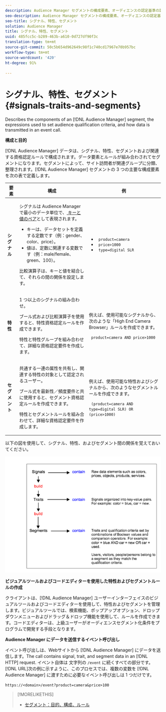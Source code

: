 ```yaml
---
description: Audience Manager セグメントの構成要素、オーディエンスの認定基準の設定に使用される表現、およびイベント呼び出しでのデータの送信方法について説明します。
seo-description: Audience Manager セグメントの構成要素、オーディエンスの認定基準の設定に使用される表現、およびイベント呼び出しでのデータの送信方法について説明します。
seo-title: シグナル、特性、セグメント
solution: Audience Manager
title: シグナル、特性、セグメント
uuid: 485fcc5c-b289-463b-a610-0d727df90f3c
translation-type: tm+mt
source-git-commit: 50c5b654d962649c98f1c740cd17967e70b957bc
workflow-type: tm+mt
source-wordcount: '420'
ht-degree: 91%

---
```



# シグナル、特性、セグメント{#signals-traits-and-segments}

Describes the components of an [!DNL Audience Manager] segment, the expressions used to set audience qualification criteria, and how data is transmitted in an event call.

<!-- 

c_signal_trait_segment.xml

 -->

**構成と目的**

[!DNL Audience Manager] データは、シグナル、特性、セグメントおよび関連する資格認定ルールで構成されます。データ要素とルールが組み合わされてセグメントになります。セグメントによって、サイト訪問者が関連グループに分類、整理されます。[!DNL Audience Manager] セグメントの 3 つの主要な構成要素を次の表で定義します。

<table id="table_E8373A01C3414C42B4983A59BF0F0669"> 
 <thead> 
  <tr> 
   <th colname="col1" class="entry"> 要素 </th> 
   <th colname="col2" class="entry"> 構成 </th> 
   <th colname="col3" class="entry"> 例 </th> 
  </tr>
 </thead>
 <tbody> 
  <tr> 
   <td colname="col1"><b>シグナル</b> </td> 
   <td colname="col2"> <p>シグナルは <span class="keyword">Audience Manager</span> で最小のデータ単位で、<a href="../reference/key-value-pairs-explained.md"> キーと値のペア</a>として表現されます。 </p> 
    <ul id="ul_728347E325284B9FA0B4E05DE8CF4570"> 
     <li id="li_89574A3B4A734726AD43405AE6D85FF5">キーは、データセットを定義する定数です（例：gender、color、price）。 </li> 
     <li id="li_D35601B33EE24EC5857F45D9577254D4">値は、定数に関連する変数です（例：male/female、green、100）。 </li> 
    </ul> <p>比較演算子は、キーと値を結合して、それらの間の関係を設定します。 </p> </td> 
   <td colname="col3"> 
    <ul id="ul_A6D8D30A37C94437A7BF38736C6F8556"> 
     <li id="li_74C87C34FA254783AC0DEBBC69B35AC4"><code> product=camera</code> </li> 
     <li id="li_C1727B9136024E56B60374597A7DCA00"><code> price&gt;1000</code> </li> 
     <li id="li_B2E7798768EE444AB978F3F27B0BC0B5"><code> type=digital SLR</code> </li> 
    </ul> </td> 
  </tr> 
  <tr> 
   <td colname="col1"><b>特性</b> </td> 
   <td colname="col2"> <p>1 つ以上のシグナルの組み合わせ。 </p> <p>ブール式および比較演算子を使用すると、特性資格認定ルールを作成できます。 </p> <p>特性と特性グループを組み合わせて、詳細な資格認定要件を作成します。 </p> </td> 
   <td colname="col3"> <p>例えば、使用可能なシグナルから、次のような「High End Camera Browser」ルールを作成できます。 </p> <p><code> product=camera AND price&gt;1000</code> </p> </td> 
  </tr> 
  <tr> 
   <td colname="col1"><b>セグメント</b> </td> 
   <td colname="col2"> <p>共通する一連の属性を共有し、関連する特性の対象として認定されるユーザー。 </p> <p>ブール式を最新性／頻度要件と共に使用すると、セグメント資格認定ルールを作成できます。 </p> <p>特性とセグメントルールを組み合わせて、詳細な資格認定要件を作成します。 </p> </td> 
   <td colname="col3"> <p>例えば、使用可能な特性およびシグナルから、次のようなセグメントルールを作成できます。 </p> <p><code> (product=camera AND type=digital SLR) OR (price&gt;1000)</code> </p> </td> 
  </tr> 
 </tbody> 
</table>

以下の図を使用して、シグナル、特性、およびセグメント間の関係を覚えておいてください。

![](assets/signals-traits-segments.png)

**ビジュアルツールおよびコードエディターを使用した特性およびセグメントルールの作成**

クライアントは、[!DNL Audience Manager] ユーザーインターフェイスのビジュアルツールおよびコードエディターを使用して、特性およびセグメントを管理します。ビジュアルツールでは、検索機能、ポップアップオプション、ドロップダウンメニューおよびドラッグ＆ドロップ機能を使用して、ルールを作成できます。コードエディターは、上級ユーザーがオーディエンスセグメント化条件をプログラムで開発する手段となります。

**Audience Manager にデータを送信するイベント呼び出し**

イベント呼び出しは、Webサイトから [!DNL Audience Manager] にデータを送信します。The call contains signal, trait, and segment data in an [!DNL HTTP] request. イベント自体は 文字列の `/event` に続くすべての部分です。[!DNL URL]次の例に示すように、このプロセスでは、複数の変数を [!DNL Audience Manager] に渡すために必要なイベント呼び出しは 1 つだけです。

`https://<domain>/event?product=camera&price>100`

>[!MORELIKETHIS]
>
>* [セグメント：目的、構成、ルール](../features/segments/segments-purpose.md)

